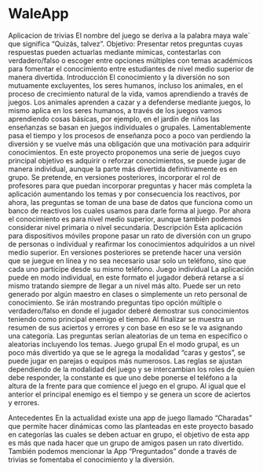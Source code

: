 # WaleApp
 Aplicacion de trivias
El nombre del juego se deriva a la palabra maya wale´ que significa “Quizás, talvez”.
Objetivo:
Presentar retos preguntas cuyas respuestas pueden actuarlas mediante mímicas, contestarlas con verdadero/falso o escoger entre opciones múltiples con temas académicos para fomentar el conocimiento entre estudiantes de nivel medio superior de manera divertida.
Introducción
El conocimiento y la diversión no son mutuamente excluyentes, los seres humanos, incluso los animales, en el proceso de crecimiento natural de la vida, vamos aprendiendo a través de juegos. Los animales aprenden a cazar y a defenderse mediante juegos, lo mismo aplica en los seres humanos, a través de los juegos vamos aprendiendo cosas básicas, por ejemplo, en el jardín de niños las enseñanzas se basan en juegos individuales o grupales. Lamentablemente pasa el tiempo y los procesos de enseñanza poco a poco van perdiendo la diversión y se vuelve más una obligación que una motivación para adquirir conocimientos. En este proyecto proponemos una serie de juegos cuyo principal objetivo es adquirir o reforzar conocimientos, se puede jugar de manera individual, aunque la parte más divertida definitivamente es en grupo.
Se pretende, en versiones posteriores, incorporar el rol de profesores para que puedan incorporar preguntas y hacer más completa la aplicación aumentando los temas y por consecuencia los reactivos, por ahora, las preguntas se toman de una base de datos que funciona como un banco de reactivos los cuales usamos para darle forma al juego. Por ahora el conocimiento es para nivel medio superior, aunque también podemos considerar nivel primaria o nivel secundaria.
Descripción
Esta aplicación para dispositivos móviles propone pasar un rato de diversión con un grupo de personas o individual y reafirmar los conocimientos adquiridos a un nivel medio superior.
En versiones posteriores se pretende hacer una versión que se juegue en línea y no sea necesario usar solo un teléfono, sino que cada uno participe desde su mismo teléfono.
Juego individual
La aplicación puede en modo individual, en este formato el jugador deberá retarse a sí mismo tratando siempre de llegar a un nivel más alto. Puede ser un reto generado por algún maestro en clases o simplemente un reto personal de conocimiento. 
Se irán mostrando preguntas tipo opción múltiple o verdadero/falso en donde el jugador deberé demostrar sus conocimientos teniendo como principal enemigo el tiempo. Al finalizar se muestra un resumen de sus aciertos y errores y con base en eso se le va asignando una categoría. Las preguntas serían aleatorias de un tema en específico o aleatorias incluyendo los temas.
Juego grupal
En el modo grupal, es un poco más divertido ya que se le agrega la modalidad “caras y gestos”, se puede jugar en parejas o equipos más numerosos.
Las reglas se ajustan dependiendo de la modalidad del juego y se intercambian los roles de quien debe responder, la constante es que uno debe ponerse el teléfono a la altura de la frente para que comience el juego en el grupo. Al igual que el anterior el principal enemigo es el tiempo y se genera un score de aciertos y errores.


Antecedentes
En la actualidad existe una app de juego llamado “Charadas” que permite hacer dinámicas como las planteadas en este proyecto basado en categorías las cuales se deben actuar en grupo, el objetivo de esta app es más que nada hacer que un grupo de amigos pasen un rato divertido. También podemos mencionar la App “Preguntados” donde a través de trivias se fomentaba el conocimiento y la diversión.
